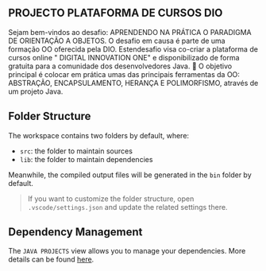 ## PROJECTO PLATAFORMA DE CURSOS DIO

Sejam bem-vindos ao desafio: APRENDENDO NA PRÁTICA O PARADIGMA DE ORIENTAÇÃO A OBJETOS.
O desafio em causa é parte de uma formação OO oferecida pela DIO. Estendesafio visa co-criar a plataforma de cursos online " DIGITAL INNOVATION ONE" e disponibilizado de forma gratuita para a comunidade dos desenvolvedores Java.
💎 O objetivo principal é colocar em prática umas das principais ferramentas da OO: ABSTRAÇÃO, ENCAPSULAMENTO, HERANÇA E POLIMORFISMO, através de um projeto Java. 

## Folder Structure

The workspace contains two folders by default, where:

- `src`: the folder to maintain sources
- `lib`: the folder to maintain dependencies

Meanwhile, the compiled output files will be generated in the `bin` folder by default.

> If you want to customize the folder structure, open `.vscode/settings.json` and update the related settings there.

## Dependency Management

The `JAVA PROJECTS` view allows you to manage your dependencies. More details can be found [here](https://github.com/microsoft/vscode-java-dependency#manage-dependencies).
